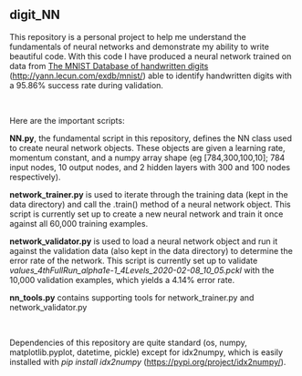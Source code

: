 
## digit_NN

This repository is a personal project to help me understand the fundamentals of neural networks and demonstrate my ability to write beautiful code. With this code I have produced a neural network trained on data from <u>The MNIST Database of handwritten digits</u> (http://yann.lecun.com/exdb/mnist/) able to identify handwritten digits with a 95.86% success rate during validation.

&nbsp;

Here are the important scripts:

**NN.py**, the fundamental script in this repository, defines the NN class used to create neural network objects. These objects are given a learning rate, momentum constant, and a numpy array shape (eg [784,300,100,10]; 784 input nodes, 10 output nodes, and 2 hidden layers with 300 and 100 nodes respectively).

**network_trainer.py** is used to iterate through the training data (kept in the data directory) and call the .train() method of a neural network object. This script is currently set up to create a new neural network and train it once against all 60,000 training examples.

**network_validator.py** is used to load a neural network object and run it against the validation data (also kept in the data directory) to determine the error rate of the network. This script is currently set up to validate *values_4thFullRun_alpha1e-1_4Levels_2020-02-08_10_05.pckl* with the 10,000 validation examples, which yields a 4.14% error rate.

**nn_tools.py** contains supporting tools for network_trainer.py and network_validator.py

&nbsp;

Dependencies of this repository are quite standard (os, numpy, matplotlib.pyplot, datetime, pickle) except for idx2numpy, which is easily installed with *pip install idx2numpy* (https://pypi.org/project/idx2numpy/).

&nbsp;
